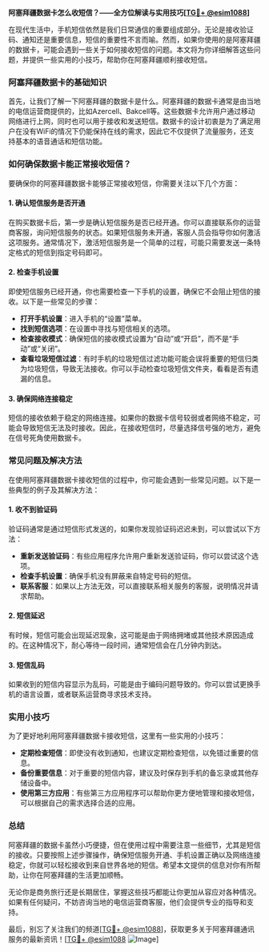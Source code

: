 **阿塞拜疆数据卡怎么收短信？——全方位解读与实用技巧[[TG💪+ @esim1088](https://t.me/s/esim1088)]**

在现代生活中，手机短信依然是我们日常通信的重要组成部分。无论是接收验证码、通知还是重要信息，短信的重要性不言而喻。然而，如果你使用的是阿塞拜疆的数据卡，可能会遇到一些关于如何接收短信的问题。本文将为你详细解答这些问题，并提供一些实用的小技巧，帮助你在阿塞拜疆顺利接收短信。

### 阿塞拜疆数据卡的基础知识

首先，让我们了解一下阿塞拜疆的数据卡是什么。阿塞拜疆的数据卡通常是由当地的电信运营商提供的，比如Azercell、Bakcell等。这些数据卡允许用户通过移动网络进行上网，同时也可以用于接收和发送短信。数据卡的设计初衷是为了满足用户在没有WiFi的情况下仍能保持在线的需求，因此它不仅提供了流量服务，还支持基本的语音通话和短信功能。

### 如何确保数据卡能正常接收短信？

要确保你的阿塞拜疆数据卡能够正常接收短信，你需要关注以下几个方面：

#### 1. 确认短信服务是否开通

在购买数据卡后，第一步是确认短信服务是否已经开通。你可以直接联系你的运营商客服，询问短信服务的状态。如果短信服务未开通，客服人员会指导你如何激活这项服务。通常情况下，激活短信服务是一个简单的过程，可能只需要发送一条特定格式的短信到指定号码即可。

#### 2. 检查手机设置

即使短信服务已经开通，你也需要检查一下手机的设置，确保它不会阻止短信的接收。以下是一些常见的步骤：

- **打开手机设置**：进入手机的“设置”菜单。
- **找到短信选项**：在设置中寻找与短信相关的选项。
- **检查接收模式**：确保短信的接收模式设置为“自动”或“开启”，而不是“手动”或“关闭”。
- **查看垃圾短信过滤**：有时手机的垃圾短信过滤功能可能会误将重要的短信归类为垃圾短信，导致无法接收。你可以手动检查垃圾短信文件夹，看看是否有遗漏的信息。

#### 3. 确保网络连接稳定

短信的接收依赖于稳定的网络连接。如果你的数据卡信号较弱或者网络不稳定，可能会导致短信无法及时接收。因此，在接收短信时，尽量选择信号强的地方，避免在信号死角使用数据卡。

### 常见问题及解决方法

在使用阿塞拜疆数据卡接收短信的过程中，你可能会遇到一些常见问题。以下是一些典型的例子及其解决方法：

#### 1. 收不到验证码

验证码通常是通过短信形式发送的，如果你发现验证码迟迟未到，可以尝试以下方法：

- **重新发送验证码**：有些应用程序允许用户重新发送验证码，你可以尝试这个选项。
- **检查手机设置**：确保手机没有屏蔽来自特定号码的短信。
- **联系客服**：如果以上方法无效，可以直接联系相关服务的客服，说明情况并请求帮助。

#### 2. 短信延迟

有时候，短信可能会出现延迟现象，这可能是由于网络拥堵或其他技术原因造成的。在这种情况下，耐心等待一段时间，通常短信会在几分钟内到达。

#### 3. 短信乱码

如果收到的短信内容显示为乱码，可能是由于编码问题导致的。你可以尝试更换手机的语言设置，或者联系运营商寻求技术支持。

### 实用小技巧

为了更好地利用阿塞拜疆数据卡接收短信，这里有一些实用的小技巧：

- **定期检查短信**：即使没有收到通知，也建议定期检查短信，以免错过重要的信息。
- **备份重要信息**：对于重要的短信内容，建议及时保存到手机的备忘录或其他存储设备中。
- **使用第三方应用**：有些第三方应用程序可以帮助你更方便地管理和接收短信，可以根据自己的需求选择合适的应用。

### 总结

阿塞拜疆的数据卡虽然小巧便捷，但在使用过程中需要注意一些细节，尤其是短信的接收。只要按照上述步骤操作，确保短信服务开通、手机设置正确以及网络连接稳定，你就可以轻松接收到来自世界各地的短信。希望本文提供的信息对你有所帮助，让你在阿塞拜疆的生活更加顺畅。

无论你是商务旅行还是长期居住，掌握这些技巧都能让你更加从容应对各种情况。如果有任何疑问，不妨咨询当地的电信运营商客服，他们会提供专业的指导和支持。

最后，别忘了关注我们的频道[[TG💪+ @esim1088](https://t.me/s/esim1088)]，获取更多关于阿塞拜疆通讯服务的最新资讯！[[TG💪+ @esim1088](https://t.me/s/esim1088) ![Image](https://i.postimg.cc/4NQfJmqS/Snipaste-2025-05-13-00-14-12.png)]